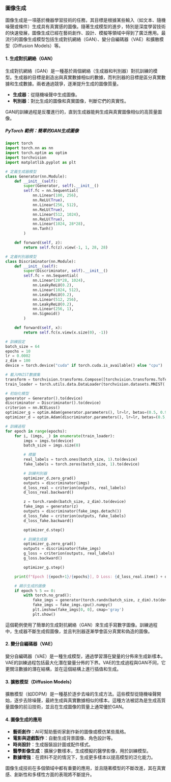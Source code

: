 ### 圖像生成

圖像生成是一項基於機器學習技術的任務，其目標是根據某些輸入（如文本、隨機噪聲或條件）生成具有真實感的圖像。隨著生成模型的進步，特別是深度學習技術的快速發展，圖像生成已經在藝術創作、設計、模擬等領域中得到了廣泛應用。最流行的圖像生成模型包括生成對抗網絡（GAN）、變分自編碼器（VAE）和擴散模型（Diffusion Models）等。

#### 1. 生成對抗網絡（GAN）

生成對抗網絡（GAN）是一種基於兩個網絡（生成器和判別器）對抗訓練的模型。生成器的目標是創造出與真實數據相似的數據，而判別器的目標是區分真實數據和生成數據。兩者通過競爭，逐漸提升生成的圖像質量。

- **生成器**：從隨機噪聲中生成圖像。
- **判別器**：對比生成的圖像和真實圖像，判斷它們的真實性。

GAN的訓練過程是反覆進行的，直到生成器能夠生成與真實圖像相似的高質量圖像。

##### PyTorch 範例：簡單的GAN生成圖像

```python
import torch
import torch.nn as nn
import torch.optim as optim
import torchvision
import matplotlib.pyplot as plt

# 定義生成器模型
class Generator(nn.Module):
    def __init__(self):
        super(Generator, self).__init__()
        self.fc = nn.Sequential(
            nn.Linear(100, 256),
            nn.ReLU(True),
            nn.Linear(256, 512),
            nn.ReLU(True),
            nn.Linear(512, 1024),
            nn.ReLU(True),
            nn.Linear(1024, 28*28),
            nn.Tanh()
        )

    def forward(self, z):
        return self.fc(z).view(-1, 1, 28, 28)

# 定義判別器模型
class Discriminator(nn.Module):
    def __init__(self):
        super(Discriminator, self).__init__()
        self.fc = nn.Sequential(
            nn.Linear(28*28, 1024),
            nn.LeakyReLU(0.2),
            nn.Linear(1024, 512),
            nn.LeakyReLU(0.2),
            nn.Linear(512, 256),
            nn.LeakyReLU(0.2),
            nn.Linear(256, 1),
            nn.Sigmoid()
        )

    def forward(self, x):
        return self.fc(x.view(x.size(0), -1))

# 訓練設定
batch_size = 64
epochs = 10
lr = 0.0002
z_dim = 100
device = torch.device("cuda" if torch.cuda.is_available() else "cpu")

# 載入MNIST數據集
transform = torchvision.transforms.Compose([torchvision.transforms.ToTensor(), torchvision.transforms.Normalize([0.5], [0.5])])
train_loader = torch.utils.data.DataLoader(torchvision.datasets.MNIST('.', train=True, download=True, transform=transform), batch_size=batch_size, shuffle=True)

# 初始化模型
generator = Generator().to(device)
discriminator = Discriminator().to(device)
criterion = nn.BCELoss()
optimizer_g = optim.Adam(generator.parameters(), lr=lr, betas=(0.5, 0.999))
optimizer_d = optim.Adam(discriminator.parameters(), lr=lr, betas=(0.5, 0.999))

# 訓練過程
for epoch in range(epochs):
    for i, (imgs, _) in enumerate(train_loader):
        imgs = imgs.to(device)
        batch_size = imgs.size(0)

        # 標籤
        real_labels = torch.ones(batch_size, 1).to(device)
        fake_labels = torch.zeros(batch_size, 1).to(device)

        # 訓練判別器
        optimizer_d.zero_grad()
        outputs = discriminator(imgs)
        d_loss_real = criterion(outputs, real_labels)
        d_loss_real.backward()

        z = torch.randn(batch_size, z_dim).to(device)
        fake_imgs = generator(z)
        outputs = discriminator(fake_imgs.detach())
        d_loss_fake = criterion(outputs, fake_labels)
        d_loss_fake.backward()

        optimizer_d.step()

        # 訓練生成器
        optimizer_g.zero_grad()
        outputs = discriminator(fake_imgs)
        g_loss = criterion(outputs, real_labels)
        g_loss.backward()

        optimizer_g.step()

    print(f"Epoch [{epoch+1}/{epochs}], D Loss: {d_loss_real.item() + d_loss_fake.item()}, G Loss: {g_loss.item()}")

    # 顯示生成的圖像
    if epoch % 5 == 0:
        with torch.no_grad():
            fake_imgs = generator(torch.randn(batch_size, z_dim).to(device))
            fake_imgs = fake_imgs.cpu().numpy()
            plt.imshow(fake_imgs[0, 0], cmap='gray')
            plt.show()
```

這個範例使用了簡單的生成對抗網絡（GAN）來生成手寫數字圖像。訓練過程中，生成器不斷生成假圖像，並且判別器逐漸學會區分真實和偽造的圖像。

#### 2. 變分自編碼器（VAE）

變分自編碼器（VAE）是一種生成模型，通過學習潛在變量的分佈來生成新樣本。VAE的訓練過程包括最大化潛在變量分佈的下界。VAE的生成過程與GAN不同，它更關注數據的潛在結構，並在這個結構上進行插值和生成。

#### 3. 擴散模型（Diffusion Models）

擴散模型（如DDPM）是一種基於逐步去噪的生成方法。這些模型從隨機噪聲開始，逐步去除噪聲，最終生成與真實數據相似的樣本。這種方法被認為是生成高質量圖像的前沿技術，並且在生成圖像的質量上通常優於GAN。

#### 4. 圖像生成的應用

- **藝術創作**：AI可幫助藝術家創作新的圖像或模仿某些風格。
- **電影與遊戲製作**：自動生成背景圖像、角色設計等。
- **時尚設計**：生成服裝設計圖或配件樣式。
- **醫學影像生成**：擴展少數樣本，生成模擬的醫學影像，用於訓練模型。
- **數據增強**：在資料不足的情況下，生成更多樣本以提高模型的泛化能力。

圖像生成技術在多個領域中都有重要的應用，並且隨著模型的不斷改進，其在真實感、創新性和多樣性方面的表現將不斷提升。
